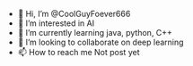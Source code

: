- 👋 Hi, I’m @CoolGuyFoever666
- 👀 I’m interested in AI
- 🌱 I’m currently learning java, python, C++
- 💞️ I’m looking to collaborate on deep learning
- 📫 How to reach me Not post yet

<!---
CoolGuyFoever666/CoolGuyFoever666 is a ✨ special ✨ repository because its `README.md` (this file) appears on your GitHub profile.
You can click the Preview link to take a look at your changes.
--->
